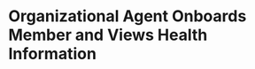 Organizational Agent Onboards Member and Views Health Information
=================================================================

